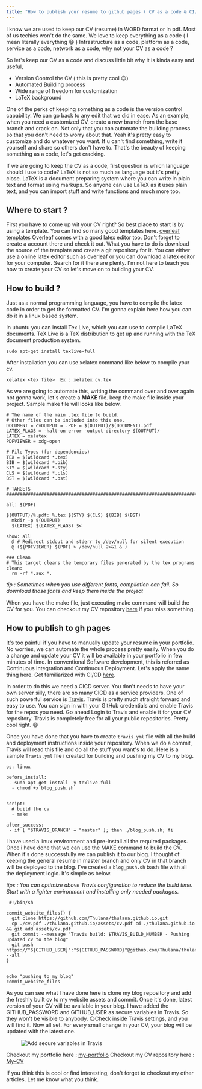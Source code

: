 ```yaml
---
title: "How to publish your resume to github pages ( CV as a code & CI/CD for your CV )"
---
```

I know we are used to keep our CV (resume) in WORD format or in pdf. Most of us techies won't do the same. We love to keep everything as a code ( I mean literally everything :sweat_smile: ) Infrastructure as a code, platform as a code, service as a code, network as a code, why not your CV as a code ?

So let's keep our CV as a code and discuss little bit why it is kinda easy and useful,

 - Version Control the CV ( this is pretty cool :wink:)
 - Automated Building process
 - Wide range of freedom for customization 
 - LaTeX background

One of the perks of keeping something as a code is the version control capability. We can go back to any edit that we did in ease.  As an example, when you need a customized CV, create a new branch from the base branch and crack on. Not only that you can automate the building process so that you don't need to worry about that. Yeah it's pretty easy to customize and do whatever you want. If u can't find something, write it yourself and share so others don't have to. That's the beauty of keeping something as a code, let's get cracking.

If we are going to keep the CV as a code, first question is which language should i use to code? LaTeX is not so much as language but it's pretty close. LaTeX is a document preparing system where you can write in plain text and format using markups. So anyone can use LaTeX as it uses plain text, and you can import stuff and write functions and much more too. 

## Where to start ?

First you have to come up wit your CV right? So best place to start is by using a template. You can find so many good templates here. [overleaf templates](https://www.overleaf.com/latex/templates) Overleaf comes with a good latex editor too. Don't forget to create a account there and check it out. What you have to do is download the source of the template and create a git repository for it. You can either use a online latex editor such as overleaf or you can download a latex editor for your computer. Search for it there are plenty. I'm not here to teach you how to create your CV so let's move on to building your CV.

## How to build ?

Just as a normal programming language, you have to compile the latex code in order to get the formatted CV. I'm gonna explain here how you can do it in a linux based system. 

In ubuntu you can install Tex Live, which you can use to compile LaTeX documents. TeX Live is a TeX distribution to get up and running with the TeX document production system. 

    sudo apt-get install texlive-full

After installation you can use xelatex command like below to compile your cv.

    xelatex <tex file>  Ex : xelatex cv.tex

As we are going to automate this, writing the command over and over again not gonna work, let's create a **MAKE** file. keep the make file inside your project. Sample make file will looks like below.

    # The name of the main .tex file to build.  
    # Other files can be included into this one.  
    DOCUMENT = cvOUTPUT = .PDF = $(OUTPUT)/$(DOCUMENT).pdf  
    LATEX_FLAGS = -halt-on-error -output-directory $(OUTPUT)/
    LATEX = xelatex
    PDFVIEWER = xdg-open  
    
    # File Types (for dependencies)  
    TEX = $(wildcard *.tex)
    BIB = $(wildcard *.bib)
    STY = $(wildcard *.sty)
    CLS = $(wildcard *.cls)
    BST = $(wildcard *.bst)  
      
    # TARGETS  
    ###############################################################################  
      
    all: $(PDF)  
      
    $(OUTPUT)/%.pdf: %.tex $(STY) $(CLS) $(BIB) $(BST)  
      mkdir -p $(OUTPUT)  
      $(LATEX) $(LATEX_FLAGS) $<  
      
    show: all  
      @ # Redirect stdout and stderr to /dev/null for silent execution  
      @ (${PDFVIEWER} $(PDF) > /dev/null 2>&1 & )  
      
    ### Clean  
    # This target cleans the temporary files generated by the tex programs  
    clean:  
      rm -rf *.aux *.

  *tip :  Sometimes when you use different fonts, compilation can fail. So download those fonts and keep them inside the project* 

When you have the make file, just executing make command will build the CV for you. You can checkout my CV repository [here](https://github.com/Thulana/My-CV) if you miss something. 

## How to publish to gh pages

It's too painful if you have to manually update your resume in your portfolio. No worries, we  can automate the whole process pretty easily. When you do a change and update your CV it will be available in your portfolio in few minutes of time. In conventional Software development, this is referred as Continuous Integration and Continuous Deployment. Let's apply the same thing here. Get familiarized with CI/CD [here](https://dzone.com/articles/what-is-cicd).

In order to do this we need a CICD server. You don't needs to have your own server silly, there are so many CICD as a service providers. One of such powerful service is [Travis](https://travis-ci.org/).  Travis is pretty much straight forward and easy to use. You can sign in with your GitHub credentials and enable Travis for the repos you need. Go ahead Login to Travis and enable it for your CV repository. Travis is completely free for all your public repositories. Pretty cool right. :smile:

Once you have done that you have to create `travis.yml` file with all the build and deployment instructions inside your repository. When we do a commit, Travis will read this file and do all the stuff you want's to do. Here is a sample `Travis.yml` file i created for building and pushing my CV to my blog.


    os: linux  
      
    before_install:  
     - sudo apt-get install -y texlive-full  
      - chmod +x blog_push.sh  
      
      
    script:  
      # build the cv  
      - make  
      
    after_success:  
     - if [ "$TRAVIS_BRANCH" = "master" ]; then ./blog_push.sh; fi

I have used a linux environment and pre-install all the required packages.  Once i have done that we can use the MAKE command to build the CV.  When it's done successfully we can publish it to our blog. I thought of keeping the general resume in master branch and only CV in that branch will be deployed to the blog. I've created a `blog_push.sh` bash file with all the deployment logic. It's simple as below.

*tips : You can optimize above Travis configuration to reduce the build time. Start with a lighter environment and installing only needed packages.* 
   

     #!/bin/sh  
      
    commit_website_files() {  
      git clone https://github.com/Thulana/thulana.github.io.git  
      cp ./cv.pdf ./thulana.github.io/assets/cv.pdf cd ./thulana.github.io && git add assets/cv.pdf  
      git commit --message "Travis build: $TRAVIS_BUILD_NUMBER - Pushing updated cv to the blog"   
      git push https://"${GITHUB_USER}":"${GITHUB_PASSWORD}"@github.com/Thulana/thulana.github.io.git --all  
    }  
      
      
    echo "pushing to my blog"  
    commit_website_files

As you can see what I have done here is clone my blog repository and add the freshly built cv to my website assets and commit. Once it's done, latest version of your CV will be available in your blog. I have added the GITHUB_PASSWORD and GITHUB_USER as secure variables in Travis. So they won't be visible to anybody. :wink:Check inside Travis settings, and you will find it. Now all set. For every small change in your CV, your blog will be updated with the latest one. 

<figure>
  <img src="{{ base_path }}/images/post3-pic1.png" alt="Add secure variables in Travis">
</figure>

Checkout my portfolio here : [my-portfolio](http://www.virtualdump.tk/portfolio/my-portfolio/)
Checkout my CV repository here : [My-CV](https://github.com/Thulana/My-CV)

If you think this is cool or find interesting, don't forget to checkout my other articles. Let me know what you think.


				